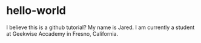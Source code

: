 # hello-world
I believe this is a github tutorial?
My name is Jared. I am currently a student at Geekwise Accademy in Fresno, California.
